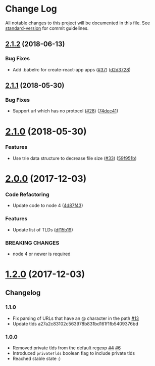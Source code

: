 # Change Log

All notable changes to this project will be documented in this file. See [standard-version](https://github.com/conventional-changelog/standard-version) for commit guidelines.

<a name="2.1.2"></a>
## [2.1.2](https://github.com/peerigon/parse-domain/compare/v2.1.1...v2.1.2) (2018-06-13)


### Bug Fixes

* Add .babelrc for create-react-app apps ([#37](https://github.com/peerigon/parse-domain/issues/37)) ([d2d3728](https://github.com/peerigon/parse-domain/commit/d2d3728))



<a name="2.1.1"></a>
## [2.1.1](https://github.com/peerigon/parse-domain/compare/v2.1.0...v2.1.1) (2018-05-30)


### Bug Fixes

* Support url which has no protocol ([#28](https://github.com/peerigon/parse-domain/issues/28)) ([74dec41](https://github.com/peerigon/parse-domain/commit/74dec41))



<a name="2.1.0"></a>
# [2.1.0](https://github.com/peerigon/parse-domain/compare/v2.0.0...v2.1.0) (2018-05-30)


### Features

* Use trie data structure to decrease file size ([#33](https://github.com/peerigon/parse-domain/issues/33)) ([59f951b](https://github.com/peerigon/parse-domain/commit/59f951b))



<a name="2.0.0"></a>
# [2.0.0](https://github.com/peerigon/parse-domain/compare/v1.2.0...v2.0.0) (2017-12-03)


### Code Refactoring

* Update code to node 4 ([4d87f43](https://github.com/peerigon/parse-domain/commit/4d87f43))


### Features

* Update list of TLDs ([df15b19](https://github.com/peerigon/parse-domain/commit/df15b19))


### BREAKING CHANGES

* node 4 or newer is required



<a name="1.2.0"></a>
# [1.2.0](https://github.com/peerigon/parse-domain/compare/v1.1.0...v1.2.0) (2017-12-03)



Changelog
---------

### 1.1.0
- Fix parsing of URLs that have an @ character in the path [#13](https://github.com/peerigon/parse-domain/issues/13)
- Update tlds a27a2c83102c563978b831bd161f1fb5409376bd

### 1.0.0
- Removed private tlds from the default regexp [#4](https://github.com/peerigon/parse-domain/issues/4) [#6](https://github.com/peerigon/parse-domain/issues/6)
- Introduced `privateTlds` boolean flag to include private tlds
- Reached stable state :)
